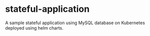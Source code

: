 # stateful-application
A sample stateful application using MySQL database on Kubernetes deployed using helm charts.
